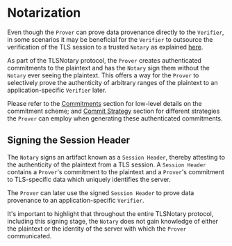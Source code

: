 # Notarization

Even though the `Prover` can prove data provenance directly to the `Verifier`, in some scenarios it may be beneficial for the `Verifier` to outsource the verification of the TLS session to a trusted `Notary` as explained [here](../intro.md#tls-verification-with-a-general-purpose-notary).

As part of the TLSNotary protocol, the `Prover` creates authenticated commitments to the plaintext and has the `Notary` sign them without the `Notary` ever seeing the plaintext. This offers a way for the `Prover` to selectively prove the authenticity of arbitrary ranges of the plaintext to an application-specific `Verifier` later.

Please refer to the [Commitments](../mpc/commitments.md) section for low-level details on the commitment scheme; and [Commit Strategy](./commit_strategy.md) section for different strategies the `Prover` can employ when generating these authenticated commitments.

## Signing the Session Header

The `Notary` signs an artifact known as a `Session Header`, thereby attesting to the authenticity of the plaintext from a TLS session. A `Session Header` contains a `Prover`'s commitment to the plaintext and a `Prover`'s commitment to TLS-specific data which uniquely identifies the server.

The `Prover` can later use the signed `Session Header` to prove data provenance to an application-specific `Verifier`.

It's important to highlight that throughout the entire TLSNotary protocol, including this signing stage, the `Notary` does not gain knowledge of either the plaintext or the identity of the server with which the `Prover` communicated.
